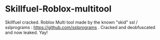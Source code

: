 # Skillfuel-Roblox-multitool
Skillfuel cracked. Roblox Multi tool made by the known "skid" ssl / sslprograms : https://github.com/sslprograms . Cracked and deobfuscated and now leaked. Yay!
